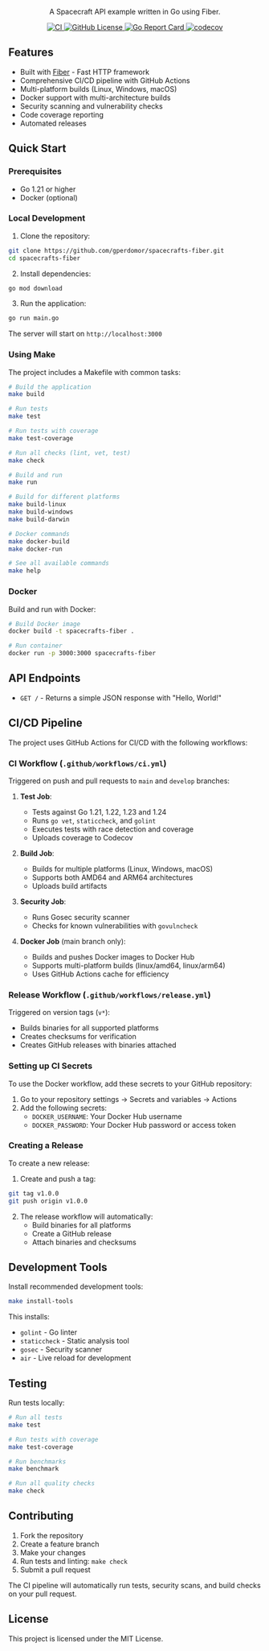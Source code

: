 <p align="center">
  A Spacecraft API example written in Go using Fiber.
</p>

<p align="center">
  <a href="https://github.com/gperdomor/spacecrafts-fiber/actions/workflows/ci.yml">
    <img alt="CI" src="https://github.com/gperdomor/spacecrafts-fiber/actions/workflows/ci.yml/badge.svg"/>
  </a>
  <a href="https://github.com/gperdomor/spacecrafts-fiber/blob/main/LICENSE">
    <img alt="GitHub License" src="https://img.shields.io/github/license/gperdomor/spacecrafts-fiber"/>
  </a>
  <a href="https://goreportcard.com/report/github.com/gperdomor/spacecrafts-fiber">
    <img alt="Go Report Card" src="https://goreportcard.com/badge/github.com/gperdomor/spacecrafts-fiber"/>
  </a>
  <a href="https://codecov.io/gh/gperdomor/spacecrafts-fiber">
    <img alt="codecov" src="https://codecov.io/gh/gperdomor/spacecrafts-fiber/branch/main/graph/badge.svg"/>
  </a>
</p>

## Features

- Built with [Fiber](https://gofiber.io/) - Fast HTTP framework
- Comprehensive CI/CD pipeline with GitHub Actions
- Multi-platform builds (Linux, Windows, macOS)
- Docker support with multi-architecture builds
- Security scanning and vulnerability checks
- Code coverage reporting
- Automated releases

## Quick Start

### Prerequisites

- Go 1.21 or higher
- Docker (optional)

### Local Development

1. Clone the repository:

```bash
git clone https://github.com/gperdomor/spacecrafts-fiber.git
cd spacecrafts-fiber
```

2. Install dependencies:

```bash
go mod download
```

3. Run the application:

```bash
go run main.go
```

The server will start on `http://localhost:3000`

### Using Make

The project includes a Makefile with common tasks:

```bash
# Build the application
make build

# Run tests
make test

# Run tests with coverage
make test-coverage

# Run all checks (lint, vet, test)
make check

# Build and run
make run

# Build for different platforms
make build-linux
make build-windows
make build-darwin

# Docker commands
make docker-build
make docker-run

# See all available commands
make help
```

### Docker

Build and run with Docker:

```bash
# Build Docker image
docker build -t spacecrafts-fiber .

# Run container
docker run -p 3000:3000 spacecrafts-fiber
```

## API Endpoints

- `GET /` - Returns a simple JSON response with "Hello, World!"

## CI/CD Pipeline

The project uses GitHub Actions for CI/CD with the following workflows:

### CI Workflow (`.github/workflows/ci.yml`)

Triggered on push and pull requests to `main` and `develop` branches:

1. **Test Job**:

   - Tests against Go 1.21, 1.22, 1.23 and 1.24
   - Runs `go vet`, `staticcheck`, and `golint`
   - Executes tests with race detection and coverage
   - Uploads coverage to Codecov

2. **Build Job**:

   - Builds for multiple platforms (Linux, Windows, macOS)
   - Supports both AMD64 and ARM64 architectures
   - Uploads build artifacts

3. **Security Job**:

   - Runs Gosec security scanner
   - Checks for known vulnerabilities with `govulncheck`

4. **Docker Job** (main branch only):
   - Builds and pushes Docker images to Docker Hub
   - Supports multi-platform builds (linux/amd64, linux/arm64)
   - Uses GitHub Actions cache for efficiency

### Release Workflow (`.github/workflows/release.yml`)

Triggered on version tags (`v*`):

- Builds binaries for all supported platforms
- Creates checksums for verification
- Creates GitHub releases with binaries attached

### Setting up CI Secrets

To use the Docker workflow, add these secrets to your GitHub repository:

1. Go to your repository settings → Secrets and variables → Actions
2. Add the following secrets:
   - `DOCKER_USERNAME`: Your Docker Hub username
   - `DOCKER_PASSWORD`: Your Docker Hub password or access token

### Creating a Release

To create a new release:

1. Create and push a tag:

```bash
git tag v1.0.0
git push origin v1.0.0
```

2. The release workflow will automatically:
   - Build binaries for all platforms
   - Create a GitHub release
   - Attach binaries and checksums

## Development Tools

Install recommended development tools:

```bash
make install-tools
```

This installs:

- `golint` - Go linter
- `staticcheck` - Static analysis tool
- `gosec` - Security scanner
- `air` - Live reload for development

## Testing

Run tests locally:

```bash
# Run all tests
make test

# Run tests with coverage
make test-coverage

# Run benchmarks
make benchmark

# Run all quality checks
make check
```

## Contributing

1. Fork the repository
2. Create a feature branch
3. Make your changes
4. Run tests and linting: `make check`
5. Submit a pull request

The CI pipeline will automatically run tests, security scans, and build checks on your pull request.

## License

This project is licensed under the MIT License.
